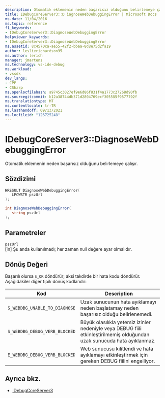 ```yaml
---
description: Otomatik eklemenin neden başarısız olduğunu belirlemeye çalışır.
title: IDebugCoreServer3::D iagnoseWebDebuggingError | Microsoft Docs
ms.date: 11/04/2016
ms.topic: reference
f1_keywords:
- IDebugCoreServer3::DiagnoseWebDebuggingError
helpviewer_keywords:
- IDebugCoreServer3::DiagnoseWebDebuggingError
ms.assetid: 8c4570ca-ae55-42f2-bbaa-8d8e75d2fa19
author: leslierichardson95
ms.author: lerich
manager: jmartens
ms.technology: vs-ide-debug
ms.workload:
- vssdk
dev_langs:
- CPP
- CSharp
ms.openlocfilehash: a9745c3027ef9e6d86f831f4a1773c27268d90fb
ms.sourcegitcommit: b12a38744db371d2894769ecf305585f9577792f
ms.translationtype: MT
ms.contentlocale: tr-TR
ms.lasthandoff: 09/13/2021
ms.locfileid: "126725248"
---
```

# <a name="idebugcoreserver3diagnosewebdebuggingerror"></a>IDebugCoreServer3::DiagnoseWebDebuggingError
Otomatik eklemenin neden başarısız olduğunu belirlemeye çalışır.

## <a name="syntax"></a>Sözdizimi

```cpp
HRESULT DiagnoseWebDebuggingError(
   LPCWSTR pszUrl
);
```

```csharp
int DiagnoseWebDebuggingError(
   string pszUrl
);
```

## <a name="parameters"></a>Parametreler
`pszUrl`\
[in] Şu anda kullanılmadı; her zaman null değere ayar olmalıdır.

## <a name="return-value"></a>Dönüş Değeri
 Başarılı olursa `S_OK` döndürür; aksi takdirde bir hata kodu döndürür. Aşağıdakiler diğer tipik dönüş kodlarıdır:

|Kod|Description|
|----------|-----------------|
|`S_WEBDBG_UNABLE_TO_DIAGNOSE`|Uzak sunucunun hata ayıklamayı neden başlatamay neden başarısız olduğu belirlenemedi.|
|`S_WEBDBG_DEBUG_VERB_BLOCKED`|Büyük olasılıkla yetersiz izinler nedeniyle veya DEBUG fiili etkinleştirilmemiş olduğundan uzak sunucuda hata ayıklanmaz.|
|`E_WEBDBG_DEBUG_VERB_BLOCKED`|Web sunucusu kilitlendi ve hata ayıklamayı etkinleştirmek için gereken DEBUG fiilini engelliyor.|

## <a name="see-also"></a>Ayrıca bkz.
- [IDebugCoreServer3](../../../extensibility/debugger/reference/idebugcoreserver3.md)
